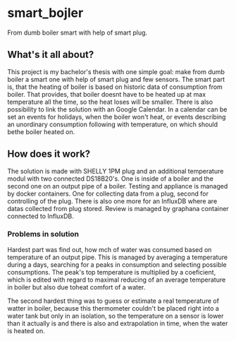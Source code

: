 # smart_bojler
From dumb boiler smart with help of smart plug. 


## What's it all about?
This project is my bachelor's thesis with one simple goal: make from dumb boiler a smart one with help of smart plug and few sensors.
The smart part is, that the heating of boiler is based on historic data of consumption from boiler. 
That provides, that boiler doesnt have to be heated up at max temperature all the time, so the heat loses will be smaller.
There is also possibility to link the solution with an Google Calendar. 
In a calendar can be set an events for holidays, when the boiler won't heat, or events describing an unordinary consumption following with temperature, on which should bethe boiler heated on.


## How does it work?
The solution is made with SHELLY 1PM plug and an additional temperature modul with two connected DS18B20's. One is inside of a boiler and the second one on an output pipe of a boiler.
Testing and appliance is managed by docker containers. One for collecting data from a plug, second for controlling of the plug. There is also one more for an InfluxDB where are datas collected from plug stored.
Review is managed by graphana container connected to InfluxDB.
### Problems in solution
Hardest part was find out, how mch of water was consumed based on temperature of an output pipe. 
This is managed by averaging a temperature during a days, searching for a peaks in consumption and selecting possible consumptions.
The peak's top temperature is multiplied by a coeficient, which is edited with regard to maximal reducing of an average temperature in boiler but also due toheat comfort of a water.

The second hardest thing was to guess or estimate a real temperature of watter in boiler, because this thermometer couldn't be placed right into a water tank but only in an isolation, 
so the temperature on a sensor is lower than it actually is and there is also and extrapolation in time, when the water is heated on.
